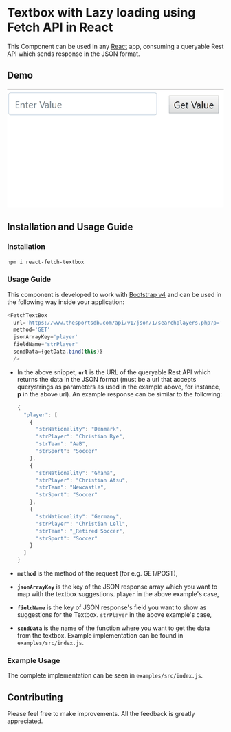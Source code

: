 # Textbox with Lazy loading using Fetch API in React

This Component can be used in any [React](https://reactjs.com) app, consuming a queryable Rest API which sends response in the JSON format. 

## Demo

![DemoGif](/examples/InAction.gif?raw=true "Gif")


## Installation and Usage Guide
### Installation
`npm i react-fetch-textbox`

### Usage Guide
This component is developed to work with [Bootstrap v4](https://getbootstrap.com/docs/4.0/getting-started/introduction/) and can be used in the following way inside your application:

```js
<FetchTextBox 
  url='https://www.thesportsdb.com/api/v1/json/1/searchplayers.php?p=' 
  method='GET' 
  jsonArrayKey='player' 
  fieldName="strPlayer" 
  sendData={getData.bind(this)} 
  />
```
  - In the above snippet, **`url`** is the URL of the queryable Rest API which returns the data in the JSON format (must be a url that accepts querystrings as parameters as used in the example above, for instance, **p** in the above url). An example response can be similar  to the following:

      ```js
      {
        "player": [
          {
            "strNationality": "Denmark",
            "strPlayer": "Christian Rye",
            "strTeam": "AaB",
            "strSport": "Soccer"
          },
          {
            "strNationality": "Ghana",
            "strPlayer": "Christian Atsu",
            "strTeam": "Newcastle",
            "strSport": "Soccer"
          },
          {
            "strNationality": "Germany",
            "strPlayer": "Christian Lell",
            "strTeam": "_Retired Soccer",
            "strSport": "Soccer"
          }
        ]
      }
      ```
  - **`method`** is the method of the request (for e.g. GET/POST),
  - **`jsonArrayKey`** is the key of the JSON response array which you want to map with the textbox suggestions. `player` in the above example's case,
  - **`fieldName`** is the key of JSON response's field you want to show as suggestions for the Textbox. `strPlayer` in the above example's case,
  - **`sendData`** is the name of the function where you want to get the data from the textbox. Example implementation can be found in `examples/src/index.js`.
  
### Example Usage
The complete implementation can be seen in `examples/src/index.js`.

## Contributing
Please feel free to make improvements. All the feedback is greatly appreciated.
